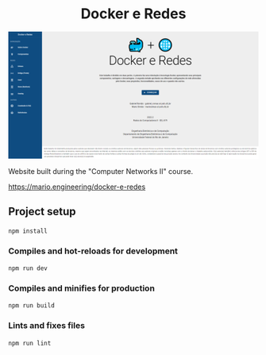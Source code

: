 <h1 align="center">Docker e Redes</h1>
<p align="center">
  <a href="https://mario.engineering/docker-e-redes" target="_blank">
    <img src="./screenshot.png" width="700">
  </a>
</p>

Website built during the "Computer Networks II" course.

https://mario.engineering/docker-e-redes

## Project setup
```
npm install
```

### Compiles and hot-reloads for development
```
npm run dev
```

### Compiles and minifies for production
```
npm run build
```

### Lints and fixes files
```
npm run lint
```
